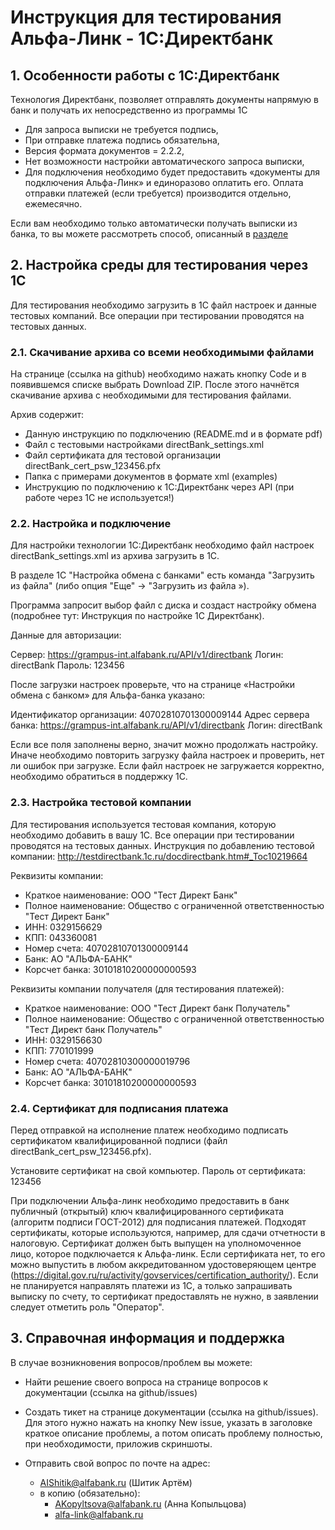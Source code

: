 # Инструкция для тестирования Альфа-Линк - 1С:Директбанк

## 1. Особенности работы с 1С:Директбанк

Технология Директбанк, позволяет отправлять документы напрямую в банк и получать их непосредственно из программы 1С

- Для запроса выписки не требуется подпись,
- При отправке платежа подпись обязательна,
- Версия формата документов = 2.2.2,
- Нет возможности настройки автоматического запроса выписки,
- Для подключения необходимо будет предоставить «документы для подключения Альфа-Линк» и единоразово оплатить его. Оплата отправки платежей (если требуется) производится отдельно, ежемесячно. 

Если вам необходимо только автоматически получать выписки из банка, то вы можете рассмотреть способ, описанный в [разделе](https://github.com/artik008/Alfa-link_1C_Directbank_Test/tree/main/API)

## 2. Настройка среды для тестирования через 1С

Для тестирования необходимо загрузить в 1С файл настроек и данные тестовых компаний. Все операции при тестировании проводятся на тестовых данных.

### 2.1. Скачивание архива со всеми необходимыми файлами
На странице (ссылка на github) необходимо нажать кнопку Code и в появившемся списке выбрать Download ZIP. После этого начнётся скачивание архива с необходимыми для тестирования файлами.

Архив содержит:
- Данную инструкцию по подключению (README.md и в формате pdf)
- Файл с тестовыми настройками directBank_settings.xml
- Файл сертификата для тестовой организации directBank_cert_psw_123456.pfx
- Папка с примерами документов в формате xml (examples)
- Инструкцию по подключению к 1С:Директбанк через API (при работе через 1С не используется!)




### 2.2. Настройка и подключение

Для настройки технологии 1С:Директбанк необходимо файл настроек directBank_settings.xml из архива загрузить в 1С.

В разделе 1С "Настройка обмена с банками" есть команда "Загрузить из файла" (либо опция "Еще" → "Загрузить из файла »).

Программа запросит выбор файл с диска и создаст настройку обмена (подробнее тут: Инструкция по настройке 1С Директбанк).

Данные для авторизации: 

Сервер: https://grampus-int.alfabank.ru/API/v1/directbank 
Логин: directBank
Пароль: 123456

После загрузки настроек проверьте, что на странице «Настройки обмена с банком» для Альфа-банка указано:

Идентификатор организации: 40702810701300009144
Адрес сервера банка: https://grampus-int.alfabank.ru/API/v1/directbank
Логин: directBank

Если все поля заполнены верно, значит можно продолжать настройку. Иначе необходимо повторить загрузку файла настроек и проверить, нет ли ошибок при загрузке.
Если файл настроек не загружается корректно, необходимо обратиться в поддержку 1С.

### 2.3. Настройка тестовой компании 

Для тестирования используется тестовая компания, которую необходимо добавить в вашу 1С. Все операции при тестировании проводятся на тестовых данных. 
Инструкция по добавлению тестовой компании: http://testdirectbank.1c.ru/docdirectbank.htm#_Toc10219664

Реквизиты компании: 

- Краткое наименование: ООО "Тест Директ Банк"
- Полное наименование: Общество с ограниченной ответственностью "Тест Директ Банк" 
- ИНН: 0329156629
- КПП: 043360081
- Номер счета: 40702810701300009144
- Банк: АО "АЛЬФА-БАНК"
- Корсчет банка: 30101810200000000593 

Реквизиты компании получателя (для тестирования платежей): 

- Краткое наименование: ООО "Тест Директ банк Получатель"
- Полное наименование: Общество с ограниченной ответственностью "Тест Директ банк Получатель"
- ИНН: 0329156630
- КПП: 770101999
- Номер счета: 40702810300000019796
- Банк: АО "АЛЬФА-БАНК"
- Корсчет банка: 30101810200000000593 

### 2.4. Сертификат для подписания платежа 

Перед отправкой на исполнение платеж необходимо подписать сертификатом квалифицированной подписи (файл directBank_cert_psw_123456.pfx).

Установите сертификат на свой компьютер. 
Пароль от сертификата: 123456

При подключении Альфа-линк необходимо предоставить в банк публичный (открытый) ключ квалифицированного сертификата (алгоритм подписи ГОСТ-2012) для подписания платежей.
Подходят сертификаты, которые используются, например, для сдачи отчетности в налоговую.
Сертификат должен быть выпущен на уполномоченное лицо, которое подключается к Альфа-линк.
Если сертификата нет, то его можно выпустить в любом аккредитованном удостоверяющем центре (https://digital.gov.ru/ru/activity/govservices/certification_authority/).
Если не планируется направлять платежи из 1С, а только запрашивать выписку по счету, то сертификат предоставлять не нужно, в заявлении следует отметить роль "Оператор".

## 3. Справочная информация и поддержка 

В случае возникновения вопросов/проблем вы можете:

- Найти решение своего вопроса на странице вопросов к документации (ссылка на github/issues)

- Создать тикет на странице документации (ссылка на github/issues). Для этого нужно нажать на кнопку New issue, указать в заголовке краткое описание проблемы, а потом описать проблему полностью, при необходимости, приложив скриншоты.

- Отправить свой вопрос по почте на адрес:
    - AIShitik@alfabank.ru (Шитик Артём) 
    - в копию (обязательно):
        - AKopyltsova@alfabank.ru (Анна Копыльцова)
        - alfa-link@alfabank.ru 
